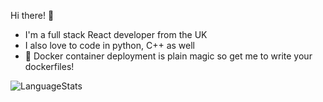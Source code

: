 Hi there! 👋

* I'm a full stack React developer from the UK
* I also love to code in python, C++ as well 
* 🐳 Docker container deployment is plain magic so get me to write your dockerfiles!

![LanguageStats](https://api.githubtrends.io/user/svg/bb-centrum/langs?time_range=one_year&include_private=True&theme=dark)

